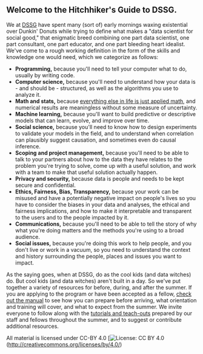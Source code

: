 ## Welcome to the Hitchhiker's Guide to DSSG. 
We at [DSSG](http://dssg.uchicago.edu) have spent many (sort of) early mornings waxing existential over Dunkin' Donuts while trying to define what makes a "data scientist for social good," that enigmatic breed combining one part data scientist, one part consultant, one part educator, and one part bleeding heart idealist. We've come to a rough working definition in the form of the skills and knowledge one would need, which we categorize as follows:
- **Programming,** because you'll need to tell your computer what to do, usually by writing code. 
- **Computer science,** because you'll need to understand how your data is - and should be - structured, as well as the algorithms you use to analyze it.  
- **Math and stats,** because [everything else in life is just applied math](https://xkcd.com/435/), and numerical results are meaningless without some measure of uncertainty.
- **Machine learning,** because you'll want to build predictive or descriptive models that can learn, evolve, and improve over time.
- **Social science,** because you'll need to know how to design experiments to validate your models in the field, and to understand when correlation can plausibly suggest causation, and sometimes even do causal inference.
- **Scoping and project management,** because you'll need to be able to talk to your partners about how to the data they have relates to the problem you're trying to solve, come up with a useful solution, and work with a team to make that useful solution actually happen.
- **Privacy and security,** because data is people and needs to be kept secure and confidential.
- **Ethics, Fairness, Bias, Transparency,** because your work can be misused and have a potentially negative impact on people's lives so you have to consider the biases in your data and analyses, the ethical and fairness implications, and how to make it interpretable and transparent to the users and to the people impacted by it.
- **Communications,** because you'll need to be able to tell the story of why what you're doing matters and the methods you're using to a broad audience. 
- **Social issues,** because you're doing this work to help people, and you don't live or work in a vacuum, so you need to understand the context and history surrounding the people, places and issues you want to impact. 

As the saying goes, when at DSSG, do as the cool kids (and data witches) do. But cool kids (and data witches) aren't built in a day. So we've put together a variety of resources for before, during, and after the summer. If you are applying to the program or have been accepted as a fellow, [check out the manual](dssg-manual/) to see how you can prepare before arriving, what orientation and training will cover, and what to expect from the summer. We invite everyone to follow along with the [tutorials and teach-outs](curriculum/) prepared by our staff and fellows throughout the summer, and to suggest or contribute additional resources. 

All material is licensed under CC-BY 4.0 [![License: CC BY 4.0](https://img.shields.io/badge/License-CC%20BY%204.0-lightgrey.svg)(http://creativecommons.org/licenses/by/4.0/)
